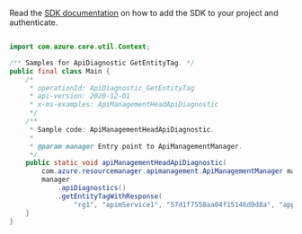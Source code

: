 Read the [SDK documentation](https://github.com/Azure/azure-sdk-for-java/blob/azure-resourcemanager-apimanagement_1.0.0-beta.2/sdk/apimanagement/azure-resourcemanager-apimanagement/README.md) on how to add the SDK to your project and authenticate.

```java

import com.azure.core.util.Context;

/** Samples for ApiDiagnostic GetEntityTag. */
public final class Main {
    /*
     * operationId: ApiDiagnostic_GetEntityTag
     * api-version: 2020-12-01
     * x-ms-examples: ApiManagementHeadApiDiagnostic
     */
    /**
     * Sample code: ApiManagementHeadApiDiagnostic.
     *
     * @param manager Entry point to ApiManagementManager.
     */
    public static void apiManagementHeadApiDiagnostic(
        com.azure.resourcemanager.apimanagement.ApiManagementManager manager) {
        manager
            .apiDiagnostics()
            .getEntityTagWithResponse(
                "rg1", "apimService1", "57d1f7558aa04f15146d9d8a", "applicationinsights", Context.NONE);
    }
}
```
